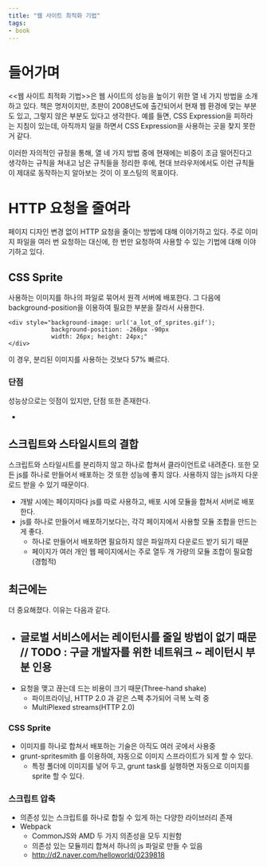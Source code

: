 ```yaml
---
title: "웹 사이트 최적화 기법"
tags:
- book
---
```


# 들어가며
<<웹 사이트 최적화 기법>>은 웹 사이트의 성능을 높이기 위한 열 네 가지 방법을 소개하고 있다. 책은 명저이지만, 초판이 2008년도에 출간되어서
현재 웹 환경에 맞는 부분도 있고, 그렇지 않은 부분도 있다고 생각한다.
예를 들면, CSS Expression을 피하라는 지침이 있는데, 아직까지 일을 하면서 CSS Expression을 사용하는 곳을 찾지 못한 거 같다.

이러한 자의적인 규정을 통해, 열 네 가지 방법 중에 현재에는 비중이 조금 떨어진다고 생각하는 규칙을 쳐내고 남은 규칙들을 정리한 후에, 현대 브라우저에서도
이런 규칙들이 제대로 동작하는지 알아보는 것이 이 포스팅의 목표이다.

# HTTP 요청을 줄여라
페이지 디자인 변경 없이 HTTP 요청을 줄이는 방법에 대해 이야기하고 있다. 주로 이미지 파일을 여러 번 요청하는 대신에, 한 번만 요청하여
사용할 수 있는 기법에 대해 이야기하고 있다. 

## CSS Sprite
사용하는 이미지를 하나의 파일로 묶어서 원격 서버에 배포한다. 그 다음에 background-position을 이용하여 필요한 부분을 잘라서 사용한다.

~~~
<div style="background-image: url('a_lot_of_sprites.gif');
            background-position: -260px -90px
            width: 26px; height: 24px;"
</div>
~~~

이 경우, 분리된 이미지를 사용하는 것보다 57% 빠르다.

### 단점
성능상으로는 잇점이 있지만, 단점 또한 존재한다.

- 

## 스크립트와 스타일시트의 결합
스크립트와 스타일시트를 분리하지 않고 하나로 합쳐서 클라이언트로 내려준다.
또한 모든 js를 하나로 만들어서 배포하는 것 또한 성능에 좋지 않다. 사용하지 않는 js까지 다운로드 받을 수 있기 때문이다.

- 개발 시에는 페이지마다 js를 따로 사용하고, 배포 시에 모듈을 합쳐서 서버로 배포한다.
- js를 하나로 만들어서 배포하기보다는, 각각 페이지에서 사용할 모듈 조합을 만드는 게 좋다.
    - 하나로 만들어서 배포하면 필요하지 않은 파일까지 다운로드 받기 되기 때문
    - 페이지가 여러 개인 웹 페이지에서는 주로 열두 개 가량의 모듈 조합이 필요함 (경험적)

## 최근에는
더 중요해졌다. 이유는 다음과 같다.

- 글로벌 서비스에서는 레이턴시를 줄일 방법이 없기 때문
// TODO : 구글 개발자를 위한 네트워크 ~ 레이턴시 부분 인용
    - 
- 요청을 맺고 끊는데 드는 비용이 크기 때문(Three-hand shake)
    - 파이프라이닝, HTTP 2.0 과 같은 스펙 추가되어 극복 노력 중
    - MultiPlexed streams(HTTP 2.0)

### CSS Sprite
- 이미지를 하나로 합쳐서 배포하는 기술은 아직도 여러 곳에서 사용중
- grunt-spritesmith 를 이용하여, 자동으로 이미지 스프라이트가 되게 할 수 있다.
    - 특정 폴더에 이미지를 넣어 두고, grunt task를 실행하면 자동으로 이미지를 sprite 할 수 있다.

### 스크립트 압축
- 의존성 있는 스크립트를 하나로 합칠 수 있게 하는 다양한 라이브러리 존재
- Webpack
    - CommonJS와 AMD 두 가지 의존성을 모두 지원함
    - 의존성 있는 모듈끼리 합쳐서 하나의 js 파일로 만들 수 있음
    - http://d2.naver.com/helloworld/0239818



